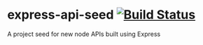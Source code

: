 # express-api-seed [![Build Status](https://travis-ci.org/thiren/express-api-seed.svg?branch=master)](https://travis-ci.org/thiren/express-api-seed)
A project seed for new node APIs built using Express

